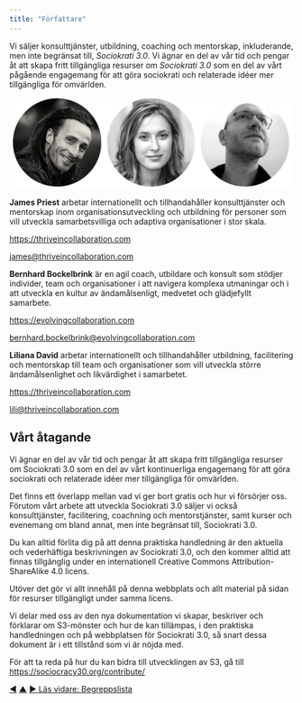 ```yaml
---
title: "Författare"
---
```



Vi säljer konsulttjänster, utbildning, coaching och mentorskap, inkluderande, men inte begränsat till, *Sociokrati 3.0*. Vi ägnar en del av vår tid och pengar åt att skapa fritt tillgängliga resurser om *Sociokrati 3.0* som en del av vårt pågående engagemang för att göra sociokrati och relaterade idéer mer tillgängliga för omvärlden.

![James Priest, Liliana David, Bernhard Bockelbrink](img/james-liliana-bernhard.png)

**James Priest** arbetar internationellt och tillhandahåller konsulttjänster och mentorskap inom organisationsutveckling och utbildning för personer som vill utveckla samarbetsvilliga och adaptiva organisationer i stor skala.

<https://thriveincollaboration.com>

<james@thriveincollaboration.com>

**Bernhard Bockelbrink** är en agil coach, utbildare och konsult som stödjer individer, team och organisationer i att navigera komplexa utmaningar och i att utveckla en kultur av ändamålsenligt, medvetet och glädjefyllt samarbete.

<https://evolvingcollaboration.com>

<bernhard.bockelbrink@evolvingcollaboration.com>

**Liliana David** arbetar internationellt och tillhandahåller utbildning, facilitering och mentorskap till team och organisationer som vill utveckla större ändamålsenlighet och likvärdighet i samarbetet.

<https://thriveincollaboration.com>

<lili@thriveincollaboration.com>

## Vårt åtagande

Vi ägnar en del av vår tid och pengar åt att skapa fritt tillgängliga resurser om Sociokrati 3.0 som en del av vårt kontinuerliga engagemang för att göra sociokrati och relaterade idéer mer tillgängliga för omvärlden.

Det finns ett överlapp mellan vad vi ger bort gratis och hur vi försörjer oss. Förutom vårt arbete att utveckla Sociokrati 3.0 säljer vi också konsulttjänster, facilitering, coachning och mentorstjänster, samt kurser och evenemang om bland annat, men inte begränsat till, Sociokrati 3.0.

Du kan alltid förlita dig på att denna praktiska handledning är den aktuella och vederhäftiga beskrivningen av Sociokrati 3.0, och den kommer alltid att finnas tillgänglig under en internationell Creative Commons Attribution-ShareAlike 4.0 licens.

Utöver det gör vi allt innehåll på denna webbplats och allt material på sidan för resurser tillgängligt under samma licens.

Vi delar med oss av den nya dokumentation vi skapar, beskriver och förklarar om S3-mönster och hur de kan tillämpas, i den praktiska handledningen och på webbplatsen för Sociokrati 3.0, så snart dessa dokument är i ett tillstånd som vi är nöjda med.

För att ta reda på hur du kan bidra till utvecklingen av S3, gå till <https://sociocracy30.org/contribute/>

<div class="bottom-nav">
<a href="acknowledgments.html" title="Tillbaka till: Tack till">◀</a> <a href="appendix.html" title="Upp: Bilagor">▲</a> <a href="glossary.html" title="Läs vidare: Begreppslista">▶ Läs vidare: Begreppslista</a>
</div>


<script type="text/javascript">
Mousetrap.bind('g n', function() {
    window.location.href = 'glossary.html';
    return false;
});
</script>

